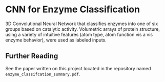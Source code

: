 # CNN for Enzyme Classification

3D Convolutional Neural Network that classifies enzymes into one of six groups based on catalytic activity. Volumetric arrays of protein structure, using a variety of intuitive features (atom type, atom function vis a vis enzyme behavior), were used as labeled inputs.

## Further Reading

See the paper written on this project located in the repository named `enzyme_classifcation_summary.pdf`.



